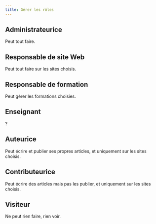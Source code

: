 ```yaml
---
title: Gérer les rôles
---
```


## Administrateurice

Peut tout faire.

## Responsable de site Web

Peut tout faire sur les sites choisis.

## Responsable de formation

Peut gérer les formations choisies.

## Enseignant

?

## Auteurice

Peut écrire et publier ses propres articles, et uniquement sur les sites choisis.

## Contributeurice

Peut écrire des articles mais pas les publier, et uniquement sur les sites choisis.

## Visiteur

Ne peut rien faire, rien voir.